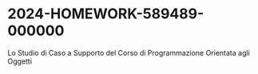 # 2024-HOMEWORK-589489-000000
Lo Studio di Caso a Supporto del Corso di Programmazione Orientata agli Oggetti
